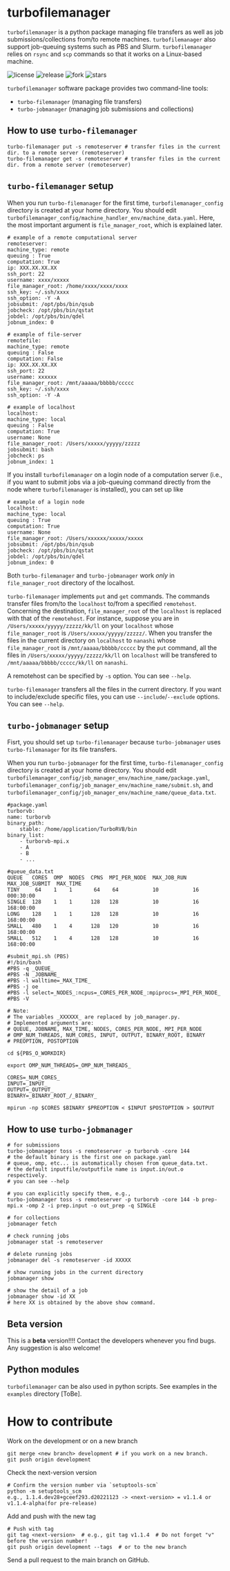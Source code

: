 # turbofilemanager

`turbofilemanager` is a python package managing file transfers  as well as job submissions/collections from/to remote machines. `turbofilemanager` also support job-queuing systems such as PBS and Slurm. `turbofilemanager` relies on `rsync` and `scp` commands so that it works on a Linux-based machine.

![license](https://img.shields.io/github/license/kousuke-nakano/turbofilemanager) ![release](https://img.shields.io/github/release/kousuke-nakano/turbofilemanager/all.svg) ![fork](https://img.shields.io/github/forks/kousuke-nakano/turbofilemanager?style=social) ![stars](https://img.shields.io/github/stars/kousuke-nakano/turbofilemanager?style=social)

`turbofilemanager` software package provides two command-line tools:

- ``turbo-filemanager`` (managing file transfers)
- ``turbo-jobmanager`` (managing job submissions and collections)

## How to use ``turbo-filemanager``

    turbo-filemanager put -s remoteserver # transfer files in the current dir. to a remote server (remoteserver)
    turbo-filemanager get -s remoteserver # transfer files in the current dir. from a remote server (remoteserver)

## ``turbo-filemanager`` setup

When you run ``turbo-filemanager`` for the first time, ``turbofilemanager_config`` directory is created at your home directory. You should edit ``turbofilemanager_config/machine_handler_env/machine_data.yaml``. Here, the most important argument is ``file_manager_root``, which is explained later.

    # example of a remote computational server
    remoteserver:
    machine_type: remote
    queuing : True
    computation: True
    ip: XXX.XX.XX.XX
    ssh_port: 22
    username: xxxx/xxxxx
    file_manager_root: /home/xxxx/xxxx/xxxx
    ssh_key: ~/.ssh/xxxx
    ssh_option: -Y -A
    jobsubmit: /opt/pbs/bin/qsub
    jobcheck: /opt/pbs/bin/qstat
    jobdel: /opt/pbs/bin/qdel
    jobnum_index: 0

    # example of file-server
    remotefile:
    machine_type: remote
    queuing : False
    computation: False
    ip: XXX.XX.XX.XX
    ssh_port: 22
    username: xxxxxx
    file_manager_root: /mnt/aaaaa/bbbbb/ccccc
    ssh_key: ~/.ssh/xxxx
    ssh_option: -Y -A

    # example of localhost
    localhost:
    machine_type: local
    queuing : False
    computation: True
    username: None
    file_manager_root: /Users/xxxxx/yyyyy/zzzzz
    jobsubmit: bash
    jobcheck: ps
    jobnum_index: 1

If you install ``turbofilemanager`` on a login node of a computation server (i.e., if you want to submit jobs via a job-queuing command directly from the node where ``turbofilemanager`` is installed), you can set up like

    # example of a login node
    localhost:
    machine_type: local
    queuing : True
    computation: True
    username: None
    file_manager_root: /Users/xxxxxx/xxxxx/xxxxx
    jobsubmit: /opt/pbs/bin/qsub
    jobcheck: /opt/pbs/bin/qstat
    jobdel: /opt/pbs/bin/qdel
    jobnum_index: 0

Both ``turbo-filemanager`` and ``turbo-jobmanager`` work *only* in ``file_manager_root`` directory of the localhost.

``turbo-filemanager`` implements ``put`` and ``get`` commands. The commands transfer files from/to the ``localhost`` to/from a specified ``remotehost``. Concerning the destination, ``file_manager_root`` of the ``localhost`` is replaced with that of the ``remotehost``. For instance, suppose you are in ``/Users/xxxxx/yyyyy/zzzzz/kk/ll`` on your ``localhost`` whose ``file_manager_root`` is ``/Users/xxxxx/yyyyy/zzzzz/``. When you transfer the files in the current directory on ``localhost`` to ``nanashi`` whose ``file_manager_root`` is ``/mnt/aaaaa/bbbbb/ccccc`` by the ``put`` command, all the files in ``/Users/xxxxx/yyyyy/zzzzz/kk/ll`` on ``localhost`` will be transfered to ``/mnt/aaaaa/bbbbb/ccccc/kk/ll`` on ``nanashi``.

A remotehost can be specified by ``-s`` option. You can see ``--help``.

``turbo-filemanager`` transfers all the files in the current directory. If you want to include/exclude specific files, you can use ``--include``/``--exclude`` options. You can see ``--help``.

## ``turbo-jobmanager`` setup
Fisrt, you should set up ``turbo-filemanager`` because ``turbo-jobmanager`` uses ``turbo-filemanager`` for its file transfers.

When you run ``turbo-jobmanager`` for the first time, ``turbo-filemanager_config`` directory is created at your home directory. You should edit ``turbofilemanager_config/job_manager_env/machine_name/package.yaml``, ``turbofilemanager_config/job_manager_env/machine_name/submit.sh``, and ``turbofilemanager_config/job_manager_env/machine_name/queue_data.txt``.

    #package.yaml
    turborvb:
    name: turborvb
    binary_path:
        stable: /home/application/TurboRVB/bin
    binary_list:
        - turborvb-mpi.x
        - A
        - B
        - ...

    #queue_data.txt
    QUEUE   CORES  OMP  NODES  CPNS  MPI_PER_NODE  MAX_JOB_RUN  MAX_JOB_SUBMIT  MAX_TIME
    TINY     64    1    1       64    64           10           16               000:30:00
    SINGLE  128    1    1      128   128           10           16               168:00:00
    LONG    128    1    1      128   128           10           16               168:00:00
    SMALL   480    1    4      128   120           10           16               168:00:00
    SMALL   512    1    4      128   128           10           16               168:00:00

    #submit_mpi.sh (PBS)
    #!/bin/bash
    #PBS -q _QUEUE_
    #PBS -N _JOBNAME_
    #PBS -l walltime=_MAX_TIME_
    #PBS -j oe
    #PBS -l select=_NODES_:ncpus=_CORES_PER_NODE_:mpiprocs=_MPI_PER_NODE_
    #PBS -V

    # Note:
    # The variables _XXXXXX_ are replaced by job_manager.py.
    # Implemented arguments are:
    # QUEUE, JOBNAME, MAX_TIME, NODES, CORES_PER_NODE, MPI_PER_NODE
    # OMP_NUM_THREADS, NUM_CORES, INPUT, OUTPUT, BINARY_ROOT, BINARY
    # PREOPTION, POSTOPTION

    cd ${PBS_O_WORKDIR}

    export OMP_NUM_THREADS=_OMP_NUM_THREADS_

    CORES=_NUM_CORES_
    INPUT=_INPUT_
    OUTPUT=_OUTPUT_
    BINARY=_BINARY_ROOT_/_BINARY_

    mpirun -np $CORES $BINARY $PREOPTION < $INPUT $POSTOPTION > $OUTPUT

## How to use ``turbo-jobmanager``

    # for submissions
    turbo-jobmanager toss -s remoteserver -p turborvb -core 144
    # the default binary is the first one on package.yaml
    # queue, omp, etc... is automatically chosen from queue_data.txt.
    # the default inputfile/outputfile name is input.in/out.o respectively.
    # you can see --help

    # you can explicitly specify them, e.g.,
    turbo-jobmanager toss -s remoteserver -p turborvb -core 144 -b prep-mpi.x -omp 2 -i prep.input -o out_prep -q SINGLE

    # for collections
    jobmanager fetch

    # check running jobs
    jobmanager stat -s remoteserver

    # delete running jobs
    jobmanager del -s remoteserver -id XXXXX

    # show running jobs in the current directory
    jobmanager show

    # show the detail of a job
    jobmanager show -id XX
    # here XX is obtained by the above show command.

## Beta version
This is a **beta** version!!!! Contact the developers whenever you find bugs. Any suggestion is also welcome!

## Python modules
`turbofilemanager` can be also used in python scripts. See examples in the ``examples`` directory [ToBe].

# How to contribute

Work on the development or on a new branch

    git merge <new branch> development # if you work on a new branch.
    git push origin development

Check the next-version version

    # Confirm the version number via `setuptools-scm`
    python -m setuptools_scm
    e.g., 1.1.4.dev28+gceef293.d20221123 -> <next-version> = v1.1.4 or v1.1.4-alpha(for pre-release)

Add and push with the new tag

    # Push with tag
    git tag <next-version>  # e.g., git tag v1.1.4  # Do not forget "v" before the version number!
    git push origin development --tags  # or to the new branch
    
Send a pull request to the main branch on GitHub. 